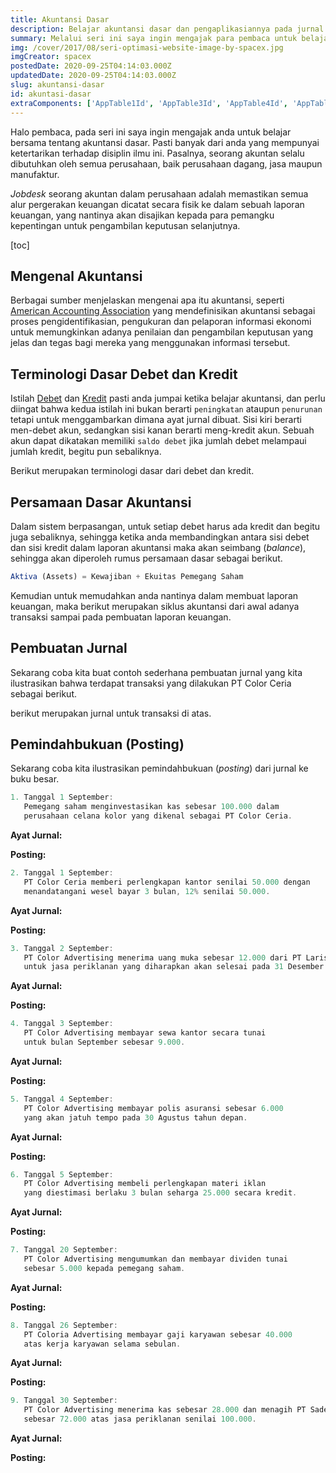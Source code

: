```yaml
---
title: Akuntansi Dasar
description: Belajar akuntansi dasar dan pengaplikasiannya pada jurnal.
summary: Melalui seri ini saya ingin mengajak para pembaca untuk belajar bersama terkait akuntansi dasar serta pengaplikasiaanya dengan mempraktekan dalam membuat jurnal sederhana.
img: /cover/2017/08/seri-optimasi-website-image-by-spacex.jpg
imgCreator: spacex
postedDate: 2020-09-25T04:14:03.000Z
updatedDate: 2020-09-25T04:14:03.000Z
slug: akuntansi-dasar
id: akuntasi-dasar
extraComponents: ['AppTable1Id', 'AppTable3Id', 'AppTable4Id', 'AppTable5Id', 'AppTable6Id', 'AppTable7Id', 'AppTable8Id', 'AppTable9Id', 'AppTable10Id', 'AppTable11Id', 'AppTable12Id', 'AppTable13Id', 'AppTable14Id', 'AppTable15Id', 'AppTable16Id', 'AppTable17Id', 'AppTable18Id', 'AppTable19Id', 'AppTable20Id', 'AppTable21Id', 'AppTable22Id']
---
```


Halo pembaca, pada seri ini saya ingin mengajak anda untuk belajar bersama tentang akuntansi dasar. Pasti banyak dari anda yang mempunyai ketertarikan terhadap disiplin ilmu ini. Pasalnya, seorang akuntan selalu dibutuhkan oleh semua perusahaan, baik perusahaan dagang, jasa maupun manufaktur. 

_Jobdesk_ seorang akuntan dalam perusahaan adalah memastikan semua alur pergerakan keuangan dicatat secara fisik ke dalam sebuah laporan keuangan, yang nantinya akan disajikan kepada para pemangku kepentingan untuk pengambilan keputusan selanjutnya. 

[toc]

## Mengenal Akuntansi
Berbagai sumber menjelaskan mengenai apa itu akuntansi, seperti [American Accounting Association](https://aaahq.org/) yang mendefinisikan akuntansi sebagai proses pengidentifikasian, pengukuran dan pelaporan informasi ekonomi untuk memungkinkan adanya penilaian dan pengambilan keputusan yang jelas dan tegas bagi mereka yang menggunakan informasi tersebut. 

## Terminologi Dasar Debet dan Kredit
Istilah [Debet](https://id.wikipedia.org/wiki/Debit) dan [Kredit](https://id.wikipedia.org/wiki/Kredit_(akuntansi)) pasti anda jumpai ketika belajar akuntansi, dan perlu diingat bahwa kedua istilah ini bukan berarti `peningkatan` ataupun `penurunan` tetapi untuk menggambarkan dimana ayat jurnal dibuat. Sisi kiri berarti men-debet akun, sedangkan sisi kanan berarti meng-kredit akun. Sebuah akun dapat dikatakan memiliki `saldo debet` jika jumlah debet melampaui jumlah kredit, begitu pun sebaliknya.

Berikut merupakan terminologi dasar dari debet dan kredit.

<app-table-1-id />

## Persamaan Dasar Akuntansi
Dalam sistem berpasangan, untuk setiap debet harus ada kredit dan begitu juga sebaliknya, sehingga ketika anda membandingkan antara sisi debet dan sisi kredit dalam laporan akuntansi maka akan seimbang (_balance_), sehingga akan diperoleh rumus persamaan dasar sebagai berikut.

```javascript
Aktiva (Assets) = Kewajiban + Ekuitas Pemegang Saham
```

Kemudian untuk memudahkan anda nantinya dalam membuat laporan keuangan, maka berikut merupakan siklus akuntansi dari awal adanya transaksi sampai pada pembuatan laporan keuangan.

<!-- <app-img src="/content/2020/09/akuntansi-dasar/siklus-akuntansi.jpg" alt="siklus akuntansi" /> -->

## Pembuatan Jurnal
Sekarang coba kita buat contoh sederhana pembuatan jurnal yang kita ilustrasikan bahwa terdapat transaksi yang dilakukan PT Color Ceria sebagai berikut.

<app-table-3-id />

berikut merupakan jurnal untuk transaksi di atas.

<app-table-4-id />

## Pemindahbukuan (Posting)
Sekarang coba kita ilustrasikan pemindahbukuan (_posting_) dari jurnal ke buku besar.

```javascript
1. Tanggal 1 September: 
   Pemegang saham menginvestasikan kas sebesar 100.000 dalam 
   perusahaan celana kolor yang dikenal sebagai PT Color Ceria.
```

**Ayat Jurnal:**

<app-table-5-id />

**Posting:**

<app-table-6-id />

```javascript
2. Tanggal 1 September: 
   PT Color Ceria memberi perlengkapan kantor senilai 50.000 dengan 
   menandatangani wesel bayar 3 bulan, 12% senilai 50.000.
```

**Ayat Jurnal:**

<app-table-7-id />

**Posting:**

<app-table-8-id />

```javascript
3. Tanggal 2 September: 
   PT Color Advertising menerima uang muka sebesar 12.000 dari PT Lariso 
   untuk jasa periklanan yang diharapkan akan selesai pada 31 Desember.
```

**Ayat Jurnal:**

<app-table-9-id />

**Posting:**

<app-table-10-id />

```javascript
4. Tanggal 3 September: 
   PT Color Advertising membayar sewa kantor secara tunai 
   untuk bulan September sebesar 9.000.
```

**Ayat Jurnal:**

<app-table-11-id />

**Posting:**

<app-table-12-id />

```javascript
5. Tanggal 4 September: 
   PT Color Advertising membayar polis asuransi sebesar 6.000 
   yang akan jatuh tempo pada 30 Agustus tahun depan.
```
**Ayat Jurnal:**

<app-table-13-id />

**Posting:**

<app-table-14-id />

```javascript
6. Tanggal 5 September: 
   PT Color Advertising membeli perlengkapan materi iklan 
   yang diestimasi berlaku 3 bulan seharga 25.000 secara kredit.
```

**Ayat Jurnal:**

<app-table-15-id />

**Posting:**

<app-table-16-id />

```javascript
7. Tanggal 20 September: 
   PT Color Advertising mengumumkan dan membayar dividen tunai 
   sebesar 5.000 kepada pemegang saham.
```

**Ayat Jurnal:**

<app-table-17-id />

**Posting:**

<app-table-18-id />

```javascript
8. Tanggal 26 September: 
   PT Coloria Advertising membayar gaji karyawan sebesar 40.000 
   atas kerja karyawan selama sebulan.
```

**Ayat Jurnal:**

<app-table-19-id />

**Posting:**

<app-table-20-id />

```javascript
9. Tanggal 30 September: 
   PT Color Advertising menerima kas sebesar 28.000 dan menagih PT Sadean 
   sebesar 72.000 atas jasa periklanan senilai 100.000.
```

**Ayat Jurnal:**

<app-table-21-id />

**Posting:**

<app-table-22-id />
